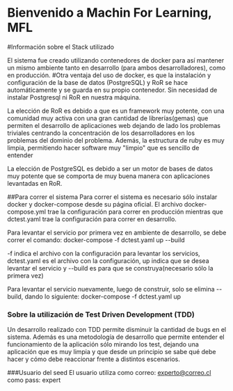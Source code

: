 Bienvenido a Machin For Learning, MFL
===

#Información sobre el Stack utilizado

El sistema fue creado utilizando contenedores de docker para así mantener un mismo ambiente tanto en desarrollo (para ambos desarrolladores), como en producción. 
#Otra ventaja del uso de docker, es que la instalación y configuración de la base de datos (PostgreSQL) y RoR se hace automáticamente y se guarda en su propio contenedor. Sin necesidad de instalar Postgresql ni RoR en nuestra máquina. 

La elección de RoR es debido a que es un framework muy potente, con una comunidad muy activa con una gran cantidad de librerías(gemas) que permiten el desarrollo de aplicaciones web dejando de lado los problemas triviales centrando la concentración de los desarrolladores en los problemas del dominio del problema. Además, la estructura de ruby es muy limpia, permitiendo hacer software muy "limpio" que es sencillo de entender

La elección de PostgreSQL es debido a ser un motor de bases de datos muy potente que se comporta de muy buena manera con aplicaciones levantadas en RoR.

##Para correr el sistema
Para correr el sistema es necesario sólo instalar docker y docker-compose desde su página oficial. El archivo docker-compose.yml trae la configuración para correr en producción mientras que dctest.yaml trae la configuración para correr en desarrollo.

Para levantar el servicio por primera vez en ambiente de desarrollo, se debe correr el comando: docker-compose -f dctest.yaml up --build

-f indica el archivo con la configuración para levantar los servicios, dctest.yaml es el archivo con la configuración, up indica que se desea levantar el servicio y --build es para que se construya(necesario sólo la primera vez)

Para levantar el servicio nuevamente, luego de construir, solo se elimina --build, dando lo siguiente: docker-compose -f dctest.yaml up


### Sobre la utilización de Test Driven Development (TDD)
Un desarrollo realizado con TDD permite disminuir la cantidad de bugs en el sistema. Además es una metodología de desarrollo que permite entender el funcionamiento de la aplicación sólo mirando los test, dejando una aplicación que es muy limpia y que desde un principio se sabe qué debe hacer y cómo debe reaccionar frente a distintos escenarios.


###Usuario del seed
El usuario utiliza como correo: experto@correo.cl
como pass: expert


